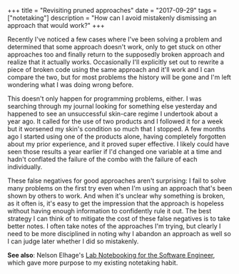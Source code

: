 +++
title = "Revisiting pruned approaches"
date = "2017-09-29"
tags = ["notetaking"]
description = "How can I avoid mistakenly dismissing an approach that would work?"
+++

Recently I've noticed a few cases where I've been solving a problem and determined that some approach doesn't work, only to get stuck on other approaches too and finally return to the supposedly broken approach and realize that it actually works. Occasionally I'll explicitly set out to rewrite a piece of broken code using the same approach and it'll work and I can compare the two, but for most problems the history will be gone and I'm left wondering what I was doing wrong before. 

This doesn't only happen for programming problems, either. I was searching through my journal looking for something else yesterday and happened to see an unsuccessful skin-care regime I undertook about a year ago. It called for the use of two products and I followed it for a week but it worsened my skin's condition so much that I stopped. A few months ago I started using one of the products alone, having completely forgotten about my prior experience, and it proved super effective. I likely could have seen those results a year earlier if I'd changed one variable at a time and hadn't conflated the failure of the combo with the failure of each individually.

These false negatives for good approaches aren't surprising: I fail to solve many problems on the first try even when I'm using an approach that's been shown by others to work. And when it's unclear why something is broken, as it often is, it's easy to get the impression that the approach is hopeless without having enough information to confidently rule it out. The best strategy I can think of to mitigate the cost of these false negatives is to take better notes. I often take notes of the approaches I'm trying, but clearly I need to be more disciplined in noting why I abandon an approach as well so I can judge later whether I did so mistakenly.

**See also**: Nelson Elhage's [Lab Notebooking for the Software Engineer](https://blog.nelhage.com/2010/06/lab-notebooking-for-the-software-engineer/), which gave more purpose to my existing notetaking habit.
